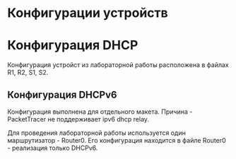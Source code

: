 # Конфигурации устройств

# Конфигурация DHCP

Конфигурация устройст из лабораторной работы расположена в файлах R1, R2, S1, S2.

## Конфигурация DHCPv6

Конфигурация выполнена для отдельного макета. Причина - PacketTracer не поддерживает ipv6 dhcp relay.

Для проведения лабораторной работы используется один маршрутизатор - Router0. Его конфигурация находится в файле Router0 - реализация только DHCPv6.
